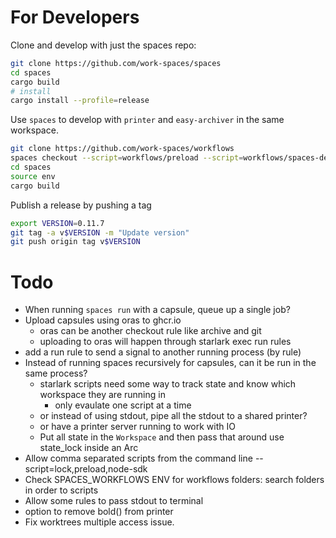 # For Developers

Clone and develop with just the spaces repo:

```sh
git clone https://github.com/work-spaces/spaces
cd spaces
cargo build
# install
cargo install --profile=release
```

Use `spaces` to develop with `printer` and `easy-archiver` in the same workspace.

```sh
git clone https://github.com/work-spaces/workflows
spaces checkout --script=workflows/preload --script=workflows/spaces-develop --name=spaces-updates
cd spaces
source env
cargo build
```

Publish a release by pushing a tag

```sh
export VERSION=0.11.7
git tag -a v$VERSION -m "Update version"
git push origin tag v$VERSION
```

# Todo

- When running `spaces run` with a capsule, queue up a single job?
- Upload capsules using oras to ghcr.io
  - oras can be another checkout rule like archive and git
  - uploading to oras will happen through starlark exec run rules
- add a run rule to send a signal to another running process (by rule)
- Instead of running spaces recursively for capsules, can it be run in the same process?
  - starlark scripts need some way to track state and know which workspace they are running in
    - only evaulate one script at a time
  - or instead of using stdout, pipe all the stdout to a shared printer?
  - or have a printer server running to work with IO
  - Put all state in the `Workspace` and then pass that around use state_lock inside an Arc
- Allow comma separated scripts from the command line --script=lock,preload,node-sdk
- Check SPACES_WORKFLOWS ENV for workflows folders: search folders in order to scripts
- Allow some rules to pass stdout to terminal
- option to remove bold() from printer
- Fix worktrees multiple access issue.